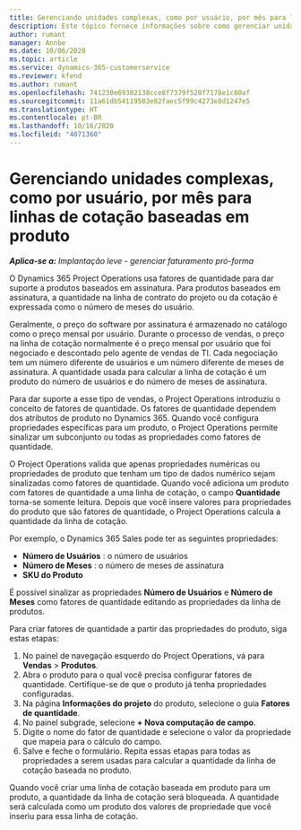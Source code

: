 ```yaml
---
title: Gerenciando unidades complexas, como por usuário, por mês para linhas de cotação baseadas em produto
description: Este tópico fornece informações sobre como gerenciar unidades complexas para linhas de cotação baseadas em projeto.
author: rumant
manager: Annbe
ms.date: 10/06/2020
ms.topic: article
ms.service: dynamics-365-customerservice
ms.reviewer: kfend
ms.author: rumant
ms.openlocfilehash: 741230e69302138cce8f7379f520f7178e1c80af
ms.sourcegitcommit: 11a61db54119503e82faec5f99c4273e8d1247e5
ms.translationtype: HT
ms.contentlocale: pt-BR
ms.lasthandoff: 10/16/2020
ms.locfileid: "4071360"
---
```

# <a name="managing-complex-units-such-as-per-user-per-month-for-product-based-quote-lines"></a>Gerenciando unidades complexas, como por usuário, por mês para linhas de cotação baseadas em produto

_**Aplica-se a:** Implantação leve - gerenciar faturamento pró-forma_

O Dynamics 365 Project Operations usa fatores de quantidade para dar suporte a produtos baseados em assinatura. Para produtos baseados em assinatura, a quantidade na linha de contrato do projeto ou da cotação é expressada como o número de meses do usuário.

Geralmente, o preço do software por assinatura é armazenado no catálogo como o preço mensal por usuário. Durante o processo de vendas, o preço na linha de cotação normalmente é o preço mensal por usuário que foi negociado e descontado pelo agente de vendas de TI. Cada negociação tem um número diferente de usuários e um número diferente de meses de assinatura. A quantidade usada para calcular a linha de cotação é um produto do número de usuários e do número de meses de assinatura.

Para dar suporte a esse tipo de vendas, o Project Operations introduziu o conceito de fatores de quantidade. Os fatores de quantidade dependem dos atributos de produto no Dynamics 365. Quando você configura propriedades específicas para um produto, o Project Operations permite sinalizar um subconjunto ou todas as propriedades como fatores de quantidade.

O Project Operations valida que apenas propriedades numéricas ou propriedades de produto que tenham um tipo de dados numérico sejam sinalizadas como fatores de quantidade. Quando você adiciona um produto com fatores de quantidade a uma linha de cotação, o campo **Quantidade** torna-se somente leitura. Depois que você insere valores para propriedades do produto que são fatores de quantidade, o Project Operations calcula a quantidade da linha de cotação.

Por exemplo, o Dynamics 365 Sales pode ter as seguintes propriedades:

- **Número de Usuários** : o número de usuários
- **Número de Meses** : o número de meses de assinatura
- **SKU do Produto**

É possível sinalizar as propriedades **Número de Usuários** e **Número de Meses** como fatores de quantidade editando as propriedades da linha de produtos.

Para criar fatores de quantidade a partir das propriedades do produto, siga estas etapas:

1. No painel de navegação esquerdo do Project Operations, vá para **Vendas** > **Produtos**.
2. Abra o produto para o qual você precisa configurar fatores de quantidade. Certifique-se de que o produto já tenha propriedades configuradas.
3. Na página **Informações do projeto** do produto, selecione o guia **Fatores de quantidade**.
4. No painel subgrade, selecione **+ Nova computação de campo**.
5. Digite o nome do fator de quantidade e selecione o valor da propriedade que mapeia para o cálculo do campo.
6. Salve e feche o formulário. Repita essas etapas para todas as propriedades a serem usadas para calcular a quantidade da linha de cotação baseada no produto.

Quando você criar uma linha de cotação baseada em produto para um produto, a quantidade da linha de cotação será bloqueada. A quantidade será calculada como um produto dos valores de propriedade que você inseriu para essa linha de cotação.
